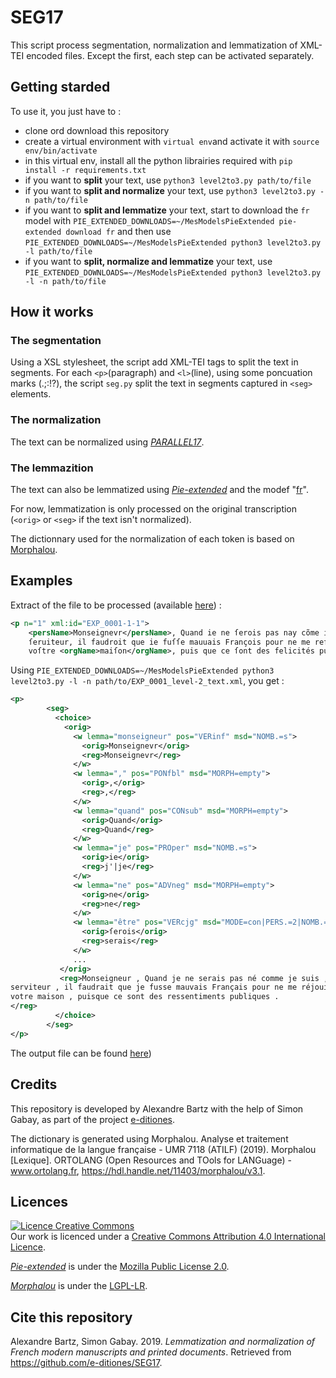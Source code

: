 # SEG17

This script process segmentation, normalization and lemmatization of XML-TEI encoded files. Except the first, each step can be activated separately. 

## Getting starded

To use it, you just have to :
* clone ord download this repository  
* create a virtual environment with `virtual env`and activate it with `source env/bin/activate`
* in this virtual env, install all the python librairies required with `pip install -r requirements.txt`
* if you want to **split** your text, use `python3 level2to3.py path/to/file`
* if you want to **split and normalize** your text, use `python3 level2to3.py -n path/to/file`
* if you want to **split and lemmatize** your text, start to download the `fr` model with `PIE_EXTENDED_DOWNLOADS=~/MesModelsPieExtended pie-extended download fr` and then use `PIE_EXTENDED_DOWNLOADS=~/MesModelsPieExtended python3 level2to3.py -l path/to/file`
* if you want to **split, normalize and lemmatize** your text, use `PIE_EXTENDED_DOWNLOADS=~/MesModelsPieExtended python3 level2to3.py -l -n path/to/file`

## How it works

### The segmentation

Using a XSL stylesheet, the script add XML-TEI tags to split the text in segments.
For each `<p>`(paragraph) and `<l>`(line), using some poncuation marks (.;:!?), the script `seg.py` split the text in segments captured in `<seg>` elements.

### The normalization

The text can be normalized using [_PARALLEL17_](https://github.com/e-ditiones/PARALLEL17).


### The lemmazition

The text can also be lemmatized using [_Pie-extended_](https://github.com/hipster-philology/nlp-pie-taggers) and the modef "[fr](https://github.com/hipster-philology/nlp-pie-taggers/tree/f3dd5197cd0a70381e008ab8239d47aff04c9737/pie_extended/models/fr)".

For now, lemmatization is only processed on the original transcription (`<orig>` or `<seg>` if the text isn't normalized).

The dictionnary used for the normalization of each token is based on [Morphalou](https://www.ortolang.fr/market/lexicons/morphalou).

## Examples

Extract of the file to be processed (available [here](https://github.com/e-ditiones/SEG17/blob/master/Examples/EXP_0001_level-2_text.xml)) :

```xml
<p n="1" xml:id="EXP_0001-1-1">
    <persName>Monseignevr</persName>, Quand ie ne ſerois pas nay cõme ie ſuis, voſtre tres-humble
    ſeruiteur, il faudroit que ie fuſſe mauuais François pour ne me reſioüir pas des contẽtemens de
    voſtre <orgName>maiſon</orgName>, puis que ce ſont des felicités publiques.
```

Using `PIE_EXTENDED_DOWNLOADS=~/MesModelsPieExtended python3 level2to3.py -l -n path/to/EXP_0001_level-2_text.xml`, you get :

```xml
<p>
        <seg>
          <choice>
            <orig>
              <w lemma="monseigneur" pos="VERinf" msd="NOMB.=s">
                <orig>Monseignevr</orig>
                <reg>Monseignevr</reg>
              </w>
              <w lemma="," pos="PONfbl" msd="MORPH=empty">
                <orig>,</orig>
                <reg>,</reg>
              </w>
              <w lemma="quand" pos="CONsub" msd="MORPH=empty">
                <orig>Quand</orig>
                <reg>Quand</reg>
              </w>
              <w lemma="je" pos="PROper" msd="NOMB.=s">
                <orig>ie</orig>
                <reg>j'|je</reg>
              </w>
              <w lemma="ne" pos="ADVneg" msd="MORPH=empty">
                <orig>ne</orig>
                <reg>ne</reg>
              </w>
              <w lemma="être" pos="VERcjg" msd="MODE=con|PERS.=2|NOMB.=s">
                <orig>ſerois</orig>
                <reg>serais</reg>
              </w>
              ...
           </orig>
           <reg>Monseigneur , Quand je ne serais pas né comme je suis , votre très-humble
serviteur , il faudrait que je fusse mauvais Français pour ne me réjouir pas des ressentiments de
votre maison , puisque ce sont des ressentiments publiques .
</reg>
          </choice>
        </seg>
</p>
```
The output file can be found [here](https://github.com/e-ditiones/SEG17/blob/master/Examples/EXP_0001_level-3_text.xml))

## Credits

This repository is developed by Alexandre Bartz with the help of Simon Gabay, as part of the project [e-ditiones](https://github.com/e-ditiones).

The dictionary is generated using Morphalou. 
Analyse et traitement informatique de la langue française - UMR 7118 (ATILF) (2019). Morphalou [Lexique]. ORTOLANG (Open Resources and TOols for LANGuage) - www.ortolang.fr, https://hdl.handle.net/11403/morphalou/v3.1.

## Licences

<a rel="licence" href="http://creativecommons.org/licenses/by/4.0/"><img alt="Licence Creative Commons" style="border-width:0" src="https://i.creativecommons.org/l/by/4.0/88x31.png" /></a><br />Our work is licenced under a <a rel="license" href="http://creativecommons.org/licenses/by/4.0/">Creative Commons Attribution 4.0 International Licence</a>.

[_Pie-extended_](https://github.com/hipster-philology/nlp-pie-taggers) is under the [Mozilla Public License 2.0](https://www.mozilla.org/en-US/MPL/2.0/).

[_Morphalou_](https://www.ortolang.fr/market/lexicons/morphalou) is under the [LGPL-LR](https://spdx.org/licenses/LGPLLR.html).

## Cite this repository

Alexandre Bartz, Simon Gabay. 2019. _Lemmatization and normalization of French modern manuscripts and printed documents_. Retrieved from https://github.com/e-ditiones/SEG17.




